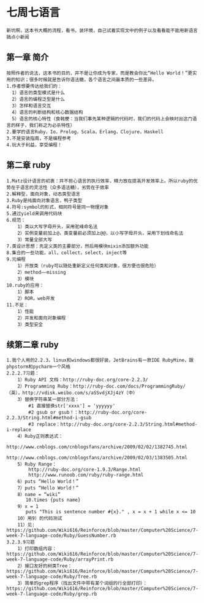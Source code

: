# 七周七语言
    新坑啊，这本书大概的流程，看书，装环境，自己试着实现文中的例子以及看看能不能用新语言搞点小新闻

## 第一章 简介
    按照作者的说法，这本书的目的，并不是让你成为专家，而是教会你比“Hello World！”更实用的知识；很多时候就是告诉你语法糖，各个语言之间最本质的一些差异。
    1.作者想要传达给我们的：
      1）语言的类型模式是什么
      2）语言的编程泛型是什么
      3）怎样和语言交互
      4）语言的判断结构和核心数据结构
      5）语言的核心特性（食戟梗：当我们事先某种逻辑的代码时，我们的代码上会映衬出这门语言的样子，我们称之为必杀特性）
    2.要学的语言Ruby，Io，Prolog，Scala，Erlang，Clojure，Haskell
    3.不是安装指南，不是编程参考
    4.玩大于利益，享受编程！

## 第二章 ruby
    1.Matz设计语言的初衷：并不担心语言的执行效率，精力放在提高开发效率上。所以ruby的优势在于语言的灵活性（众多语法糖），劣势在于效率
    2.解释型，面向对象，动态类型语言
    3.Ruby是纯面向对象语言，鸭子类型
    4.符号:symbol的形式，相同符号是同一物理对象
    5.通过yield来调用代码块
    6.规范：
        1）类以大写字母开头，采用驼峰命名法
        2）实例变量前加上@，类变量前必须加上@@，以小写字母开头，采用下划线命名法
        3）常量全部大写
    7.类设计思想：先定义类的主要部分，然后用模块mixin添加额外功能
    8.集合的一些功能，all，collect，select，inject等
    9.元编程
        1）开放类（ruby可以随处重新定义任何类和对象，很方便也很危险）
        2）method——missing
        3）模块
    10.ruby的应用：
        1）脚本
        2）ROR，web开发
    11.不足：
        1）性能
        2）并发和面向对象编程
        3）类型安全
    
## 续第二章 ruby
    1.我个人用的2.2.3，linux和windows都很好装，JetBrains有一款IDE RubyMine，跟phpstorm和pycharm一个风格
    2.2.2.7习题：
        1）Ruby API 文档：http://ruby-doc.org/core-2.2.3/
        2）Programming Ruby：http://ruby-doc.com/docs/ProgrammingRuby/（英），http://vdisk.weibo.com/s/aSSvdjXJj4zY（中）
        3）替换字符串某一部分方法：
            #1 直接替换str['xxxx'] = 'yyyyyy'
            #2 gsub or gsub！：http://ruby-doc.org/core-2.2.3/String.html#method-i-gsub
            #3 replace：http://ruby-doc.org/core-2.2.3/String.html#method-i-replace
        4）Ruby正则表达式：
            http://www.cnblogs.com/cnblogsfans/archive/2009/02/02/1382745.html
            http://www.cnblogs.com/cnblogsfans/archive/2009/02/03/1383505.html
        5）Ruby Range：
            http://ruby-doc.org/core-1.9.3/Range.html
            http://www.runoob.com/ruby/ruby-range.html
        6）puts “Hello World！”
        7）puts “Hello World！”
        8）name = “wiki”
           10.times {puts name}
        9）x = 1
           puts "This is sentence number #{x}." , x = x + 1 while x <= 10
        10）用9）的代码测试
        11）见: https://github.com/Wiki616/Reinforce/blob/master/Computer%20Science/7-week-7-language-code/Ruby/GuessNumber.rb
    3.2.3.9习题
        1）打印数组内容：https://github.com/Wiki616/Reinforce/blob/master/Computer%20Science/7-week-7-language-code/Ruby/arrayPrint.rb
        2）接口友好的树类Tree：https://github.com/Wiki616/Reinforce/blob/master/Computer%20Science/7-week-7-language-code/Ruby/Tree.rb
        3）简单的grep程序（找出文件中带有某个词组的行全部打印）：https://github.com/Wiki616/Reinforce/blob/master/Computer%20Science/7-week-7-language-code/Ruby/grep.rb
